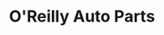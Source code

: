 ---
title: "O'Reilly Auto Parts"
url: /mesquite/oreilly-auto-parts-north-galloway-avenue-2/
shop: Autoteile
---